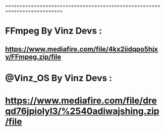 ==========================================================================
# FFmpeg By Vinz Devs :
https://www.mediafire.com/file/4kx2iidqpo5hjxy/FFmpeg.zip/file
--------------------------------------------------
# @Vinz_OS By Vinz Devs :
https://www.mediafire.com/file/dreqd76jpiolyl3/%2540adiwajshing.zip/file
===========================================================================
